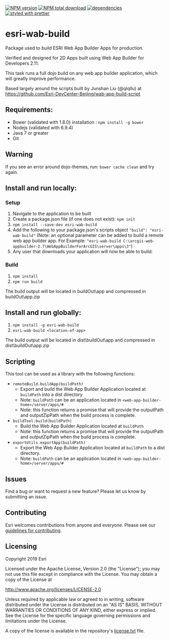 [![NPM version](https://img.shields.io/npm/v/esri-wab-build.svg)](https://www.npmjs.com/package/esri-wab-build) [![NPM total download](https://img.shields.io/npm/dt/esri-wab-build.svg)](https://www.npmjs.com/package/esri-wab-build) [![dependencies](https://david-dm.org/gbochenek/esri-wab-build.svg)](https://david-dm.org/cancastilho/esri-wab-build) [![styled with prettier](https://img.shields.io/badge/styled_with-prettier-ff69b4.svg)](https://github.com/prettier/prettier)

# esri-wab-build
Package used to build ESRI Web App Builder Apps for production.

Verified and designed for 2D Apps built using Web App Builder for Developers 2.11.

This task runs a full dojo build on any web app builder application, which will greatly improve performance.

Based largely around the scripts built by Junshan Liu (@qlqllu) at https://github.com/Esri-DevCenter-Beijing/wab-app-build-script

## Requirements:
* Bower (validated with 1.8.0)
  installation : `npm install -g bower`
* Nodejs (validated with 6.9.4)
* Java 7 or greater
* Git

## Warning
If you see an error around dojo-themes, run: ```bower cache clean``` and try again.

## Install and run locally:

### Setup
1. Navigate to the application to be built
2. Create a package.json file (if one does not exist): ```npm init```
3. ```npm install --save-dev esri-wab-build```
4. Add the following to your package.json's scripts object ```"build": "esri-wab-build"``` (Note: an optional parameter can be added to build a remote web app builder app.  For Example:  ```"esri-wab-build C:\arcgis-web-appbuilder-2.7\WebAppBuilderForArcGIS\server\apps\3"```)
5. Any user that downloads your application will now be able to build:

### Build
1. ```npm install```
2. ```npm run build```

The build output will be located in buildOut\app and compressed in buildOut\app.zip

## Install  and run globally:
1. ```npm install -g esri-wab-build```
2. ```esri-wab-build <location-of-app>```

The build output will be located in dist\buildOut\app and compressed in dist\buildOut\app.zip

## Scripting
This tool can be used as a library with the following functions:

* ```remoteBuild.buildApp(buildPath)```
  * Export and build the Web App Builder Application located at ```buildPath``` into a dist directory
  * Note: ```buildPath``` can be an application located in ```<web-app-builder-home>/server/apps/#```
  * Note: this function returns a promise that will provide the outputPath and outputZipPath when the build process is complete.
* ```buildTool.build(buildPath)```
  *  Build the Web App Builder Application located at ```buildPath```
  * Note: this function returns a promise that will provide the outputPath and outputZipPath when the build process is complete.
* ```exportUtils.exportApp(buildPath)```
  * Export the Web App Builder Application located at ```buildPath``` to a dist directory.
  * Note: ```buildPath``` can be an application located in ```<web-app-builder-home>/server/apps/#```

## Issues

Find a bug or want to request a new feature?  Please let us know by submitting an issue.

## Contributing

Esri welcomes contributions from anyone and everyone. Please see our [guidelines for contributing](https://github.com/esri/contributing).

## Licensing
Copyright 2019 Esri

Licensed under the Apache License, Version 2.0 (the "License");
you may not use this file except in compliance with the License.
You may obtain a copy of the License at

   http://www.apache.org/licenses/LICENSE-2.0

Unless required by applicable law or agreed to in writing, software
distributed under the License is distributed on an "AS IS" BASIS,
WITHOUT WARRANTIES OR CONDITIONS OF ANY KIND, either express or implied.
See the License for the specific language governing permissions and
limitations under the License.

A copy of the license is available in the repository's [license.txt](license.txt) file.
